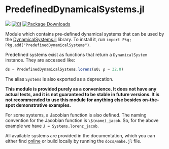 # PredefinedDynamicalSystems.jl

[![](https://img.shields.io/badge/docs-online-blue.svg)](https://JuliaDynamics.github.io/PredefinedDynamicalSystems.jl/dev)
[![CI](https://github.com/JuliaDynamics/PredefinedDynamicalSystems.jl/workflows/CI/badge.svg)](https://github.com/JuliaDynamics/PredefinedDynamicalSystems.jl/actions?query=workflow%3ACI)
[![Package Downloads](https://shields.io/endpoint?url=https://pkgs.genieframework.com/api/v1/badge/PredefinedDynamicalSystems)](https://pkgs.genieframework.com?packages=PredefinedDynamicalSystems)

Module which contains pre-defined dynamical systems that can be used by the [DynamicalSystems.jl](https://juliadynamics.github.io/DynamicalSystems.jl/dev/) library.
To install it, run `import Pkg; Pkg.add("PredefinedDynamicalSystems")`.

Predefined systems exist as functions that
return a `DynamicalSystem` instance. They are accessed like:
```julia
ds = PredefinedDynamicalSystems.lorenz(u0; ρ = 32.0)
```
The alias `Systems` is also exported as a deprecation.

**This module is provided purely as a convenience. It does not have any actual tests, and it is not guaranteed to be stable in future versions.
It is not recommended to use this module for anything else besides
on-the-spot demonstrative examples.**

For some systems, a Jacobian function is also defined.
The naming convention for the Jacobian function is `\$(name)_jacob`.
So, for the above example we have `J = Systems.lorenz_jacob`.

All available systems are provided in the documentation, which you can either find [online](https://juliadynamics.github.io/PredefinedDynamicalSystems.jl/dev/) or build locally by running the `docs/make.jl` file.

